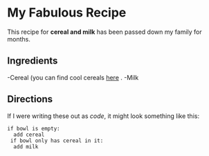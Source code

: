 # My Fabulous Recipe

This recipe for **cereal and milk** has been passed down my family for months.

## Ingredients

  -Cereal (you can find cool cereals [here](www.example.com/coolcereals) .
  -Milk

## Directions

If I were writing these out as _code_, it might look something like this:

```
if bowl is empty:
  add cereal
 if bowl only has cereal in it:
  add milk
```
